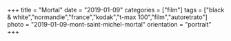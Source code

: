 +++
title = "Mortal"
date = "2019-01-09"
categories = ["film"]
tags = ["black & white","normandie","france","kodak","t-max 100","film","autoretrato"]
photo = "2019-01-09-mont-saint-michel-mortal"
orientation = "portrait"
+++

